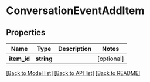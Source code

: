 # ConversationEventAddItem

## Properties
Name | Type | Description | Notes
------------ | ------------- | ------------- | -------------
**item_id** | **string** |  | [optional] 

[[Back to Model list]](../README.md#documentation-for-models) [[Back to API list]](../README.md#documentation-for-api-endpoints) [[Back to README]](../README.md)


